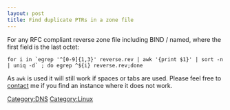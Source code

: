 ```yaml
---
layout: post 
title: Find duplicate PTRs in a zone file
---
```


For any RFC compliant reverse zone file including BIND / named, where
the first field is the last octet:

    for i in `egrep '^[0-9]{1,3}' reverse.rev | awk '{print $1}' | sort -n | uniq -d` ; do egrep ^${i} reverse.rev;done

As `awk` is used it will still work if spaces or tabs are used. Please
feel free to [contact](User:Benyg "wikilink") me if you find an instance
where it does not work.

[Category:DNS](Category:DNS "wikilink")
[Category:Linux](Category:Linux "wikilink")
